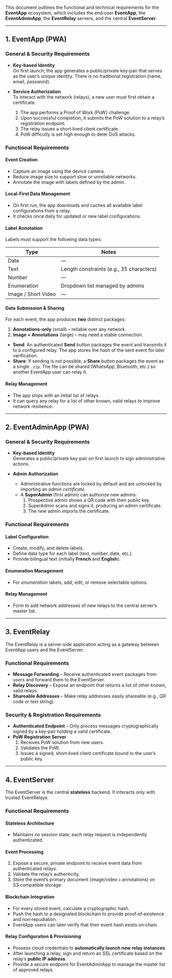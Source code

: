 This document outlines the functional and technical requirements for the **EventApp** ecosystem, which includes the end‑user **EventApp**, the **EventAdminApp**, the **EventRelay** servers, and the central **EventServer**.

---

## 1. EventApp (PWA)

### General & Security Requirements

- **Key‑based Identity**  
  On first launch, the app generates a public/private key‑pair that serves as the user’s unique identity. There is no traditional registration (name, email, password).

- **Service Authorization**  
  To interact with the network (relays), a new user must first obtain a certificate.
  1. The app performs a Proof of Work (PoW) challenge.
  2. Upon successful completion, it submits the PoW solution to a relay’s registration endpoint.
  3. The relay issues a short‑lived client certificate.
  4. PoW difficulty is set high enough to deter DoS attacks.

### Functional Requirements

#### Event Creation

- Capture an image using the device camera.
- Reduce image size to support slow or unreliable networks.
- Annotate the image with labels defined by the admin.

#### Local‑First Data Management

- On first run, the app downloads and caches all available label configurations from a relay.
- It checks once daily for updated or new label configurations.

#### Label Annotation

Labels must support the following data types:

| Type                | Notes                                    |
| ------------------- | ---------------------------------------- |
| Date                | —                                        |
| Text                | Length constraints (e.g., 35 characters) |
| Number              | —                                        |
| Enumeration         | Dropdown list managed by admins          |
| Image / Short Video | —                                        |

#### Data Submission & Sharing

For each event, the app produces **two** distinct packages:

1. **Annotations‑only** (small) – reliable over any network.
2. **Image + Annotations** (large) – may need a stable connection.

- **Send**: An authenticated **Send** button packages the event and transmits it to a configured relay. The app stores the hash of the sent event for later verification.
- **Share**: If sending is not possible, a **Share** button packages the event as a single `.zip`. The file can be shared (WhatsApp, Bluetooth, etc.) so another EventApp user can relay it.

#### Relay Management

- The app ships with an initial list of relays.
- It can query any relay for a list of other known, valid relays to improve network resilience.

---

## 2. EventAdminApp (PWA)

### General & Security Requirements

- **Key‑based Identity**  
  Generates a public/private key‑pair on first launch to sign administrative actions.

- **Admin Authorization**
  - Administrative functions are locked by default and are unlocked by importing an _admin certificate_.
  - A **SuperAdmin** (first admin) can authorize new admins:
    1. Prospective admin shows a QR code with their public key.
    2. SuperAdmin scans and signs it, producing an admin certificate.
    3. The new admin imports the certificate.

### Functional Requirements

#### Label Configuration

- Create, modify, and delete labels.
- Define data type for each label (text, number, date, etc.).
- Provide bilingual text (initially **French** and **English**).

#### Enumeration Management

- For _enumeration_ labels, add, edit, or remove selectable options.

#### Relay Management

- Form to add network addresses of new relays to the central server’s master list.

---

## 3. EventRelay

The EventRelay is a server‑side application acting as a gateway between EventApp users and the EventServer.

### Functional Requirements

- **Message Forwarding** – Receive authenticated event packages from users and forward them to the EventServer.
- **Relay Discovery** – Expose an endpoint that returns a list of other known, valid relays.
- **Shareable Addresses** – Make relay addresses easily shareable (e.g., QR code or text string).

### Security & Registration Requirements

- **Authenticated Endpoint** – Only process messages cryptographically signed by a key‑pair holding a valid certificate.
- **PoW Registration Server**
  1. Receives PoW solution from new users.
  2. Validates the PoW.
  3. Issues a signed, short‑lived client certificate bound to the user’s public key.

---

## 4. EventServer

The EventServer is the central **stateless** backend. It interacts only with trusted EventRelays.

### Functional Requirements

#### Stateless Architecture

- Maintains no session state; each relay request is independently authenticated.

#### Event Processing

1. Expose a secure, private endpoint to receive event data from authenticated relays.
2. Validate the relay’s authenticity.
3. Store the event’s primary document (image/video + annotations) on S3‑compatible storage.

#### Blockchain Integration

- For every stored event, calculate a cryptographic hash.
- Push the hash to a designated blockchain to provide proof‑of‑existence and non‑repudiation.
- EventApp users can later verify that their event hash exists on‑chain.

#### Relay Configuration & Provisioning

- Possess cloud credentials to **automatically launch new relay instances**.
- After launching a relay, sign and return an SSL certificate based on the relay’s **public IP address**.
- Provide a secure endpoint for EventAdminApp to manage the master list of approved relays.
